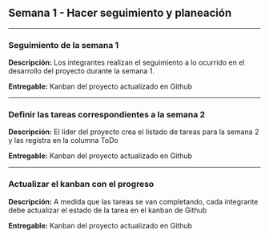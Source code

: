 ## Semana 1 - Hacer seguimiento y planeación

---

### Seguimiento de la semana 1

**Descripción:** Los integrantes realizan el seguimiento a lo ocurrido en el desarrollo del proyecto durante la semana 1.

**Entregable:** Kanban del proyecto actualizado en Github

---

### Definir las tareas correspondientes a la semana 2

**Descripción:** El líder del proyecto crea el listado de tareas para la semana 2 y las registra en la columna ToDo

**Entregable:** Kanban del proyecto actualizado en Github

---

### Actualizar el kanban con el progreso

**Descripción:** A medida que las tareas se van completando, cada integrante debe actualizar el estado de la tarea en el kanban de Github

**Entregable:** Kanban del proyecto actualizado en Github

